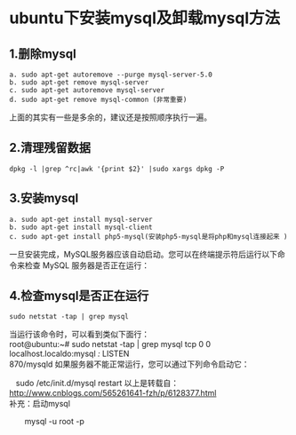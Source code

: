 # ubuntu下安装mysql及卸载mysql方法
## 1.删除mysql  

    a. sudo apt-get autoremove --purge mysql-server-5.0
    b. sudo apt-get remove mysql-server
    c. sudo apt-get autoremove mysql-server
    d. sudo apt-get remove mysql-common (非常重要)
  
上面的其实有一些是多余的，建议还是按照顺序执行一遍。
## 2.清理残留数据

    dpkg -l |grep ^rc|awk '{print $2}' |sudo xargs dpkg -P
## 3.安装mysql

    a. sudo apt-get install mysql-server
    b. sudo apt-get install mysql-client
    c. sudo apt-get install php5-mysql(安装php5-mysql是将php和mysql连接起来 )
一旦安装完成，MySQL服务器应该自动启动。您可以在终端提示符后运行以下命令来检查 MySQL 服务器是否正在运行：
## 4.检查mysql是否正在运行
    sudo netstat -tap | grep mysql
当运行该命令时，可以看到类似下面行：  
    root@ubuntu:~# sudo netstat -tap | grep mysql
    tcp        0      0 localhost.localdo:mysql *:*                     LISTEN   
    870/mysqld 
如果服务器不能正常运行，您可以通过下列命令启动它：  

    sudo /etc/init.d/mysql restart
以上是转载自：http://www.cnblogs.com/565261641-fzh/p/6128377.html  
补充：启动mysql  

        mysql -u root -p
